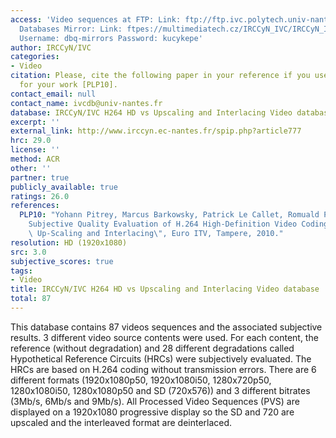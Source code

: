 ```yaml
---
access: 'Video sequences at FTP: Link: ftp://ftp.ivc.polytech.univ-nantes.fr/IRCCyN_IVC_H264_HD_vs_Upscaling_Interlacing/  Qualinet
  Databases Mirror: Link: ftpes://multimediatech.cz/IRCCyN_IVC/IRCCyN_IVC_H264_HD_vs_Upscaling_Interlacing
  Username: dbq-mirrors Password: kucykepe'
author: IRCCyN/IVC
categories:
- Video
citation: Please, cite the following paper in your reference if you use this database
  for your work [PLP10].
contact_email: null
contact_name: ivcdb@univ-nantes.fr
database: IRCCyN/IVC H264 HD vs Upscaling and Interlacing Video database
excerpt: ''
external_link: http://www.irccyn.ec-nantes.fr/spip.php?article777
hrc: 29.0
license: ''
method: ACR
other: ''
partner: true
publicly_available: true
ratings: 26.0
references:
  PLP10: "Yohann Pitrey, Marcus Barkowsky, Patrick Le Callet, Romuald P\xE9pion, \"\
    Subjective Quality Evaluation of H.264 High-Definition Video Coding versus Spatial\
    \ Up-Scaling and Interlacing\", Euro ITV, Tampere, 2010."
resolution: HD (1920x1080)
src: 3.0
subjective_scores: true
tags:
- Video
title: IRCCyN/IVC H264 HD vs Upscaling and Interlacing Video database
total: 87
---
```


This database contains 87 videos sequences and the associated subjective results. 3 different video source contents were used. For each content, the reference (without degradation) and 28 different degradations called Hypothetical Reference Circuits (HRCs) were subjectively evaluated.
The HRCs are based on H.264 coding without transmission errors. There are 6 different formats (1920x1080p50, 1920x1080i50, 1280x720p50, 1280x1080i50, 1280x1080p50 and SD (720x576)) and 3 different bitrates (3Mb/s, 6Mb/s and 9Mb/s). All Processed Video Sequences (PVS) are displayed on a 1920x1080 progressive display so the SD and 720 are upscaled and the interleaved format are deinterlaced.
